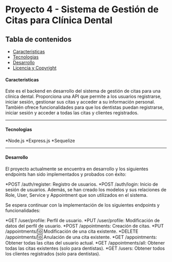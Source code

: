 # Proyecto 4 - Sistema de Gestión de Citas para Clínica Dental

## Tabla de contenidos
- [Caracteristicas](#caracteristicas)
- [Tecnologias](#tecnologias)
- [Desarrollo](#desarrollo)
- [Licencia y Copyright](#licencia-y-copyright)


#### Caracteristicas
Este es el backend en desarrollo del sistema de gestión de citas para una clínica dental. Proporciona una API que permite a los usuarios registrarse, iniciar sesión, gestionar sus citas y acceder a su información personal. También ofrece funcionalidades para que los dentistas puedan registrarse, iniciar sesión y acceder a todas las citas y clientes registrados.

---

#### Tecnologias
*Node.js
*Express.js
*Sequelize

---

#### Desarrollo
El proyecto actualmente se encuentra en desarrollo y los siguientes endpoints han sido implementados y probados con éxito:

*POST /auth/register: Registro de usuarios.
*POST /auth/login: Inicio de sesión de usuarios.
Además, se han creado los modelos y sus relaciones de Role, User, Service y Appointment que son utilizados en el sistema.

Se espera continuar con la implementación de los siguientes endpoints y funcionalidades:

*GET /user/profile: Perfil de usuario.
*PUT /user/profile: Modificación de datos del perfil de usuario.
*POST /appointments: Creación de citas.
*PUT /appointments/:id: Modificación de una cita existente.
*DELETE /appointments/:id: Anulación de una cita existente.
*GET /appointments: Obtener todas las citas del usuario actual.
*GET /appointments/all: Obtener todas las citas existentes (solo para dentistas).
*GET /users: Obtener todos los clientes registrados (solo para dentistas).